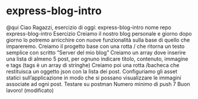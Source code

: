 # express-blog-intro
@qui Ciao Ragazzi,
esercizio di oggi: express-blog-intro
nome repo express-blog-intro
Esercizio
Creiamo il nostro blog personale e giorno dopo giorno lo potremo arricchire con nuove funzionalità sulla base di quello che impareremo.
Creiamo il progetto base con una rotta / che ritorna un testo semplice con scritto ”Server del mio blog”
Creiamo un array dove inserire una lista di almeno 5 post, per ognuno indicare titolo, contenuto, immagine e tags (tags è un array di stringhe)
Creiamo poi una rotta /bacheca che restituisca un oggetto json con la lista dei post.
Configuriamo gli asset statici sull’applicazione in modo che si possano visualizzare le immagini associate ad ogni post.
Testare su postman
Numero minimo di push 7
Buon lavoro! (modificato) 